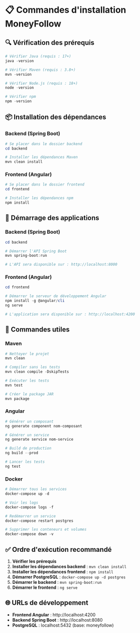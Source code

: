 # 📋 Commandes d'installation MoneyFollow

## 🔍 Vérification des prérequis

```powershell
# Vérifier Java (requis : 17+)
java -version

# Vérifier Maven (requis : 3.8+)
mvn -version

# Vérifier Node.js (requis : 18+)
node -version

# Vérifier npm
npm -version
```

## 📦 Installation des dépendances

### Backend (Spring Boot)
```powershell
# Se placer dans le dossier backend
cd backend

# Installer les dépendances Maven
mvn clean install

```

### Frontend (Angular)
```powershell
# Se placer dans le dossier frontend
cd frontend

# Installer les dépendances npm
npm install
```

## 🚀 Démarrage des applications

### Backend (Spring Boot)
```powershell
cd backend

# Démarrer l'API Spring Boot
mvn spring-boot:run

# L'API sera disponible sur : http://localhost:8000
```

### Frontend (Angular)
```powershell
cd frontend

# Démarrer le serveur de développement Angular
npm install -g @angular/cli
ng serve

# L'application sera disponible sur : http://localhost:4200
```

## 🔧 Commandes utiles

### Maven
```powershell
# Nettoyer le projet
mvn clean

# Compiler sans les tests
mvn clean compile -DskipTests

# Exécuter les tests
mvn test

# Créer le package JAR
mvn package
```

### Angular
```powershell
# Générer un composant
ng generate component nom-composant

# Générer un service
ng generate service nom-service

# Build de production
ng build --prod

# Lancer les tests
ng test
```

### Docker
```powershell
# Démarrer tous les services
docker-compose up -d

# Voir les logs
docker-compose logs -f

# Redémarrer un service
docker-compose restart postgres

# Supprimer les conteneurs et volumes
docker-compose down -v
```

## ✅ Ordre d'exécution recommandé

1. **Vérifier les prérequis**
2. **Installer les dépendances backend** : `mvn clean install`
3. **Installer les dépendances frontend** : `npm install`
4. **Démarrer PostgreSQL** : `docker-compose up -d postgres`
5. **Démarrer le backend** : `mvn spring-boot:run`
6. **Démarrer le frontend** : `ng serve`

## 🌐 URLs de développement

- **Frontend Angular** : http://localhost:4200
- **Backend Spring Boot** : http://localhost:8080
- **PostgreSQL** : localhost:5432 (base: moneyfollow)